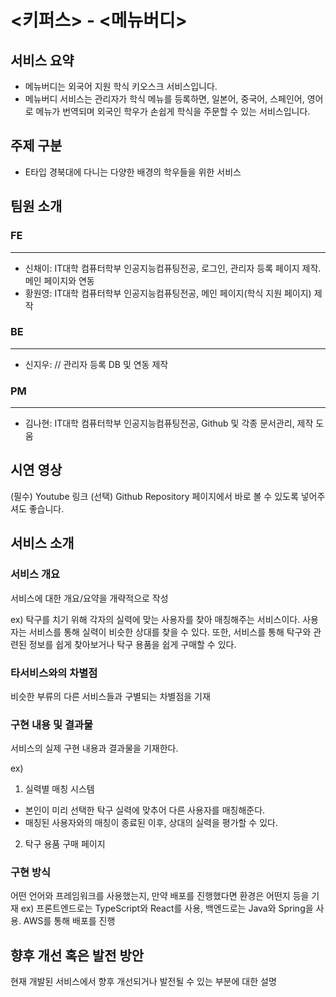 # <키퍼스> - <메뉴버디>
## 서비스 요약
- 메뉴버디는 외국어 지원 학식 키오스크 서비스입니다.
- 메뉴버디 서비스는 관리자가 학식 메뉴를 등록하면, 일본어, 중국어, 스페인어, 영어로 메뉴가 번역되며 외국인 학우가 손쉽게 학식을 주문할 수 있는 서비스입니다.

## 주제 구분
-	E타입 경북대에 다니는 다양한 배경의 학우들을 위한 서비스

## 팀원 소개
### FE
---
- 신채이: IT대학 컴퓨터학부 인공지능컴퓨팅전공, 로그인, 관리자 등록 페이지 제작. 메인 페이지와 연동
- 황원영: IT대학 컴퓨터학부 인공지능컴퓨팅전공, 메인 페이지(학식 지원 페이지) 제작
### BE
---
- 신지우: // 관리자 등록 DB 및 연동 제작
### PM
---
- 김나현: IT대학 컴퓨터학부 인공지능컴퓨팅전공, Github 및 각종 문서관리, 제작 도움 

## 시연 영상
(필수) Youtube 링크
(선택) Github Repository 페이지에서 바로 볼 수 있도록 넣어주셔도 좋습니다.

## 서비스 소개
### 서비스 개요
서비스에 대한 개요/요약을 개략적으로 작성



ex) 
탁구를 치기 위해 각자의 실력에 맞는 사용자를 찾아 매칭해주는 서비스이다.
사용자는 서비스를 통해 실력이 비슷한 상대를 찾을 수 있다.
또한, 서비스를 통해 탁구와 관련된 정보를 쉽게 찾아보거나 탁구 용품을 쉽게 구매할 수 있다.

### 타서비스와의 차별점
비슷한 부류의 다른 서비스들과 구별되는 차별점을 기재

### 구현 내용 및 결과물
서비스의 실제 구현 내용과 결과물을 기재한다.

ex)
1. 실력별 매칭 시스템
  - 본인이 미리 선택한 탁구 실력에 맞추어 다른 사용자를 매칭해준다.
  - 매칭된 사용자와의 매칭이 종료된 이후, 상대의 실력을 평가할 수 있다.
2. 탁구 용품 구매 페이지

### 구현 방식
어떤 언어와 프레임워크를 사용했는지, 만약 배포를 진행했다면 환경은 어떤지 등을 기재
ex) 프론트엔드로는 TypeScript와 React를 사용, 백엔드로는 Java와 Spring을 사용. AWS를 통해 배포를 진행

## 향후 개선 혹은 발전 방안
현재 개발된 서비스에서 향후 개선되거나 발전될 수 있는 부분에 대한 설명
